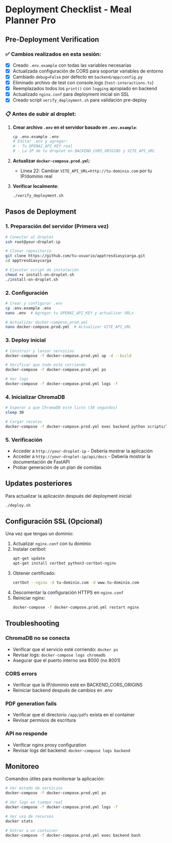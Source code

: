 # Deployment Checklist - Meal Planner Pro

## Pre-Deployment Verification

### ✅ Cambios realizados en esta sesión:
- [x] Creado `.env.example` con todas las variables necesarias
- [x] Actualizada configuración de CORS para soportar variables de entorno
- [x] Cambiado `debug=False` por defecto en `backend/app/config.py`
- [x] Eliminado archivo de test con console.logs (`test-interactions.ts`)
- [x] Reemplazados todos los `print()` con `logging` apropiado en backend
- [x] Actualizado `nginx.conf` para deployment inicial sin SSL
- [x] Creado script `verify_deployment.sh` para validación pre-deploy

### 📋 Antes de subir al droplet:

1. **Crear archivo `.env` en el servidor basado en `.env.example`**:
   ```bash
   cp .env.example .env
   # Editar .env y agregar:
   # - Tu OPENAI_API_KEY real
   # - La IP de tu droplet en BACKEND_CORS_ORIGINS y VITE_API_URL
   ```

2. **Actualizar `docker-compose.prod.yml`**:
   - Línea 22: Cambiar `VITE_API_URL=http://tu-dominio.com` por tu IP/dominio real

3. **Verificar localmente**:
   ```bash
   ./verify_deployment.sh
   ```

## Pasos de Deployment

### 1. Preparación del servidor (Primera vez)
```bash
# Conectar al droplet
ssh root@your-droplet-ip

# Clonar repositorio
git clone https://github.com/tu-usuario/apptresdiasycarga.git
cd apptresdiasycarga

# Ejecutar script de instalación
chmod +x install-on-droplet.sh
./install-on-droplet.sh
```

### 2. Configuración
```bash
# Crear y configurar .env
cp .env.example .env
nano .env  # Agregar tu OPENAI_API_KEY y actualizar URLs

# Actualizar docker-compose.prod.yml
nano docker-compose.prod.yml  # Actualizar VITE_API_URL
```

### 3. Deploy inicial
```bash
# Construir y lanzar servicios
docker-compose -f docker-compose.prod.yml up -d --build

# Verificar que todo esté corriendo
docker-compose -f docker-compose.prod.yml ps

# Ver logs
docker-compose -f docker-compose.prod.yml logs -f
```

### 4. Inicializar ChromaDB
```bash
# Esperar a que ChromaDB esté listo (30 segundos)
sleep 30

# Cargar recetas
docker-compose -f docker-compose.prod.yml exec backend python scripts/load_recipes.py
```

### 5. Verificación
- Acceder a `http://your-droplet-ip` - Debería mostrar la aplicación
- Acceder a `http://your-droplet-ip/api/docs` - Debería mostrar la documentación de FastAPI
- Probar generación de un plan de comidas

## Updates posteriores

Para actualizar la aplicación después del deployment inicial:
```bash
./deploy.sh
```

## Configuración SSL (Opcional)

Una vez que tengas un dominio:

1. Actualizar `nginx.conf` con tu dominio
2. Instalar certbot:
   ```bash
   apt-get update
   apt-get install certbot python3-certbot-nginx
   ```
3. Obtener certificado:
   ```bash
   certbot --nginx -d tu-dominio.com -d www.tu-dominio.com
   ```
4. Descomentar la configuración HTTPS en `nginx.conf`
5. Reiniciar nginx:
   ```bash
   docker-compose -f docker-compose.prod.yml restart nginx
   ```

## Troubleshooting

### ChromaDB no se conecta
- Verificar que el servicio esté corriendo: `docker ps`
- Revisar logs: `docker-compose logs chromadb`
- Asegurar que el puerto interno sea 8000 (no 8001)

### CORS errors
- Verificar que la IP/dominio esté en BACKEND_CORS_ORIGINS
- Reiniciar backend después de cambios en .env

### PDF generation fails
- Verificar que el directorio `/app/pdfs` exista en el container
- Revisar permisos de escritura

### API no responde
- Verificar nginx proxy configuration
- Revisar logs del backend: `docker-compose logs backend`

## Monitoreo

Comandos útiles para monitorear la aplicación:
```bash
# Ver estado de servicios
docker-compose -f docker-compose.prod.yml ps

# Ver logs en tiempo real
docker-compose -f docker-compose.prod.yml logs -f

# Ver uso de recursos
docker stats

# Entrar a un container
docker-compose -f docker-compose.prod.yml exec backend bash
```